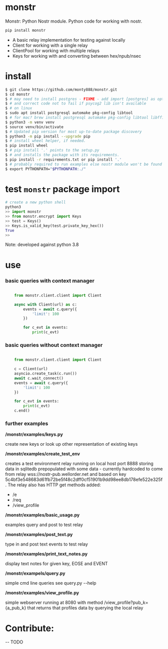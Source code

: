# monstr

Monstr: Python Nostr module. Python code for working with nostr.

```sh
pip install monstr
```

* A basic relay implementation for testing against locally
* Client for working with a single relay
* ClientPool for working with multiple relays
* Keys for working with and converting between hex/npub/nsec

# install
```sh
$ git clone https://github.com/monty888/monstr.git
$ cd monstr
$ # may need to install postgres - FIXME - add import [postgres] as optional as mainly we don't use
$ # and correct code not to fail if psycog2 lib isn't available
$ # on linux
$ sudo apt install postgresql automake pkg-config libtool
$ # for mac? brew install postgresql automake pkg-config libtool libffi
$ python3 -m venv venv
$ source venv/bin/activate
$ # Updated pip version for most up-to-date package discovery
$ python3 -m pip install --upgrade pip
$ # install wheel helper, if needed.
$ pip install wheel
$ # pip install '.' points to the setup.py
$ # and installs the package with its requirements.
$ pip install -r requirements.txt or pip install '.'
$ # probably required to run examples else nostr module won't be found
$ export PYTHONPATH="$PYTHONPATH:./"
```

# test `monstr` package import
```py
# create a new python shell
python3
>> import monstr
>> from monstr.encrypt import Keys
>> test = Keys()
>> Keys.is_valid_key(test.private_key_hex())
True
>>
```

Note: developed against python 3.8

# use 

### basic queries with context manager
```python

    from monstr.client.client import Client

    async with Client(url) as c:
        events = await c.query({
            'limit': 100
        })

        for c_evt in events:
            print(c_evt)
```
### basic queries without context manager

```python

    from monstr.client.client import Client

    c = Client(url)
    asyncio.create_task(c.run())
    await c.wait_connect()
    events = await c.query({
        'limit': 100
    })

    for c_evt in events:
        print(c_evt)
    c.end()
```

### further examples

**/monstr/examples/keys.py**  

create new keys or look up other representation of existing keys  

**/monstr/examples/create_test_env**  

creates a test environment relay running on local host port 8888 storing data in sqlitedb
prepopulated with some data - currently hardcoded to come from relay wss://nostr-pub.wellorder.net
and based on key 5c4bf3e548683d61fb72be5f48c2dff0cf51901b9dd98ee8db178efe522e325f. The relay 
also has HTTP get methods added:  
* /e
* /req
* /view_profile

**/monstr/examples/basic_usage.py**  

examples query and post to test relay

**/monstr/examples/post_text.py**  

type in and post text events to test relay

**/monstr/examples/print_text_notes.py**  

display text notes for given key, EOSE and EVENT

**/monstr/exampels/query.py**  

simple cmd line queries see query.py --help  

**/monstr/examples/view_profile.py**  

simple webserver running at 8080 with method /view_profile?pub_k={a_pub_k} that returns that profiles data by querying the local relay

# Contribute:

-- TODO
